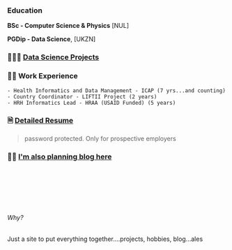 ### Education

**BSc - Computer Science & Physics** [NUL]

**PGDip - Data Science**, [UKZN]

### 👨🏾‍🔬 [Data Science Projects](https://kgatman.github.io/datascience/)

### 👷🏾 Work Experience

    - Health Informatics and Data Management - ICAP (7 yrs...and counting)
    - Country Coordinator - LIFTII Project (2 years)
    - HRH Informatics Lead - HRAA (USAID Funded) (5 years)

### 🗎 [Detailed Resume](https://tr.ee/7GHq57WMjX)
    
> password protected. Only for prospective employers

### ✍🏾 [I'm also planning blog here](https://medium.com/@makhatemg)

<br>
<br>
<br>
<br>
<br>

###### Why?
Just a site to put everything together....projects, hobbies, blog...ales 
